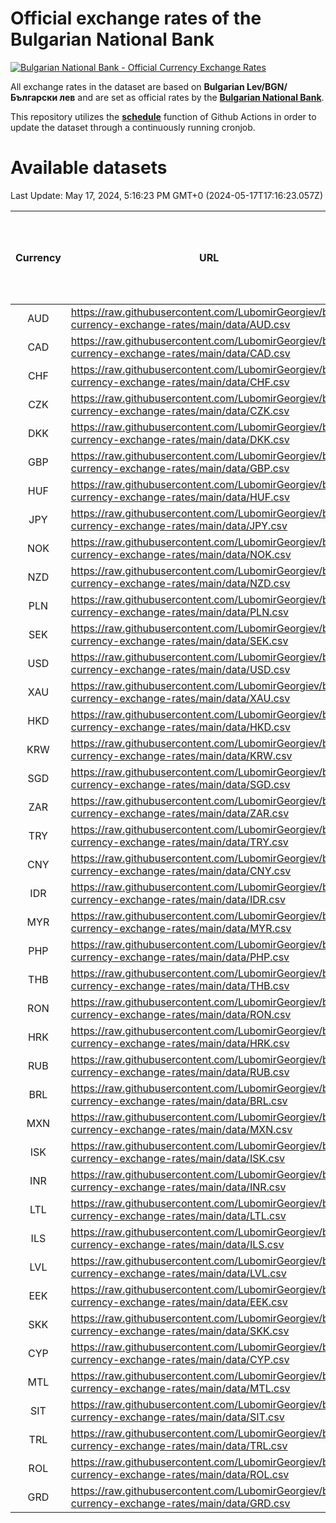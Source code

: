# Official exchange rates of the Bulgarian National Bank

[![Bulgarian National Bank - Official Currency Exchange Rates](https://github.com/LubomirGeorgiev/bnb-currency-exchange-rates/actions/workflows/update-rates.yml/badge.svg?branch=main)](https://github.com/LubomirGeorgiev/bnb-currency-exchange-rates/actions/workflows/update-rates.yml)

All exchange rates in the dataset are based on **Bulgarian Lev/BGN/Български лев** and are set as official rates by the [**Bulgarian National Bank**](https://www.bnb.bg/Statistics/StExternalSector/StExchangeRates/StERForeignCurrencies/index.htm?toLang=_EN).

This repository utilizes the [**schedule**](https://docs.github.com/en/actions/reference/events-that-trigger-workflows) function of Github Actions in order to update the dataset through a continuously running cronjob.

# Available datasets

<!-- START LINKS (DO NOT EVER FU*ING DELETE THIS COMMENT FOR THE LOVE OF YOUR LIFE!!! IF YOU ARE CURIOS HOW IT WORKS, YOU CAN HAVE A LOOK AT ./src/updateReadme.ts) -->

Last Update: May 17, 2024, 5:16:23 PM GMT+0 (2024-05-17T17:16:23.057Z)

| Currency | URL                                                                                             | Number of records | Number of missing days that were filled in |
| :------: | ----------------------------------------------------------------------------------------------- | :---------------: | :----------------------------------------: |
|   AUD    | https://raw.githubusercontent.com/LubomirGeorgiev/bnb-currency-exchange-rates/main/data/AUD.csv |       8867        |                    2745                    |
|   CAD    | https://raw.githubusercontent.com/LubomirGeorgiev/bnb-currency-exchange-rates/main/data/CAD.csv |       8867        |                    2745                    |
|   CHF    | https://raw.githubusercontent.com/LubomirGeorgiev/bnb-currency-exchange-rates/main/data/CHF.csv |       8867        |                    2745                    |
|   CZK    | https://raw.githubusercontent.com/LubomirGeorgiev/bnb-currency-exchange-rates/main/data/CZK.csv |       8867        |                    2745                    |
|   DKK    | https://raw.githubusercontent.com/LubomirGeorgiev/bnb-currency-exchange-rates/main/data/DKK.csv |       8867        |                    2745                    |
|   GBP    | https://raw.githubusercontent.com/LubomirGeorgiev/bnb-currency-exchange-rates/main/data/GBP.csv |       8867        |                    2745                    |
|   HUF    | https://raw.githubusercontent.com/LubomirGeorgiev/bnb-currency-exchange-rates/main/data/HUF.csv |       8867        |                    2745                    |
|   JPY    | https://raw.githubusercontent.com/LubomirGeorgiev/bnb-currency-exchange-rates/main/data/JPY.csv |       8867        |                    2745                    |
|   NOK    | https://raw.githubusercontent.com/LubomirGeorgiev/bnb-currency-exchange-rates/main/data/NOK.csv |       8867        |                    2745                    |
|   NZD    | https://raw.githubusercontent.com/LubomirGeorgiev/bnb-currency-exchange-rates/main/data/NZD.csv |       8867        |                    2745                    |
|   PLN    | https://raw.githubusercontent.com/LubomirGeorgiev/bnb-currency-exchange-rates/main/data/PLN.csv |       8867        |                    2745                    |
|   SEK    | https://raw.githubusercontent.com/LubomirGeorgiev/bnb-currency-exchange-rates/main/data/SEK.csv |       8867        |                    2745                    |
|   USD    | https://raw.githubusercontent.com/LubomirGeorgiev/bnb-currency-exchange-rates/main/data/USD.csv |       8867        |                    2745                    |
|   XAU    | https://raw.githubusercontent.com/LubomirGeorgiev/bnb-currency-exchange-rates/main/data/XAU.csv |       8867        |                    2747                    |
|   HKD    | https://raw.githubusercontent.com/LubomirGeorgiev/bnb-currency-exchange-rates/main/data/HKD.csv |       8567        |                    2656                    |
|   KRW    | https://raw.githubusercontent.com/LubomirGeorgiev/bnb-currency-exchange-rates/main/data/KRW.csv |       8567        |                    2656                    |
|   SGD    | https://raw.githubusercontent.com/LubomirGeorgiev/bnb-currency-exchange-rates/main/data/SGD.csv |       8567        |                    2656                    |
|   ZAR    | https://raw.githubusercontent.com/LubomirGeorgiev/bnb-currency-exchange-rates/main/data/ZAR.csv |       8567        |                    2656                    |
|   TRY    | https://raw.githubusercontent.com/LubomirGeorgiev/bnb-currency-exchange-rates/main/data/TRY.csv |       7051        |                    2188                    |
|   CNY    | https://raw.githubusercontent.com/LubomirGeorgiev/bnb-currency-exchange-rates/main/data/CNY.csv |       6931        |                    2152                    |
|   IDR    | https://raw.githubusercontent.com/LubomirGeorgiev/bnb-currency-exchange-rates/main/data/IDR.csv |       6931        |                    2152                    |
|   MYR    | https://raw.githubusercontent.com/LubomirGeorgiev/bnb-currency-exchange-rates/main/data/MYR.csv |       6931        |                    2152                    |
|   PHP    | https://raw.githubusercontent.com/LubomirGeorgiev/bnb-currency-exchange-rates/main/data/PHP.csv |       6931        |                    2152                    |
|   THB    | https://raw.githubusercontent.com/LubomirGeorgiev/bnb-currency-exchange-rates/main/data/THB.csv |       6931        |                    2152                    |
|   RON    | https://raw.githubusercontent.com/LubomirGeorgiev/bnb-currency-exchange-rates/main/data/RON.csv |       6872        |                    2134                    |
|   HRK    | https://raw.githubusercontent.com/LubomirGeorgiev/bnb-currency-exchange-rates/main/data/HRK.csv |       6429        |                    1993                    |
|   RUB    | https://raw.githubusercontent.com/LubomirGeorgiev/bnb-currency-exchange-rates/main/data/RUB.csv |       6127        |                    1898                    |
|   BRL    | https://raw.githubusercontent.com/LubomirGeorgiev/bnb-currency-exchange-rates/main/data/BRL.csv |       5959        |                    1853                    |
|   MXN    | https://raw.githubusercontent.com/LubomirGeorgiev/bnb-currency-exchange-rates/main/data/MXN.csv |       5959        |                    1853                    |
|   ISK    | https://raw.githubusercontent.com/LubomirGeorgiev/bnb-currency-exchange-rates/main/data/ISK.csv |       5867        |                    1823                    |
|   INR    | https://raw.githubusercontent.com/LubomirGeorgiev/bnb-currency-exchange-rates/main/data/INR.csv |       5592        |                    1739                    |
|   LTL    | https://raw.githubusercontent.com/LubomirGeorgiev/bnb-currency-exchange-rates/main/data/LTL.csv |       5153        |                    1582                    |
|   ILS    | https://raw.githubusercontent.com/LubomirGeorgiev/bnb-currency-exchange-rates/main/data/ILS.csv |       4866        |                    1518                    |
|   LVL    | https://raw.githubusercontent.com/LubomirGeorgiev/bnb-currency-exchange-rates/main/data/LVL.csv |       4788        |                    1468                    |
|   EEK    | https://raw.githubusercontent.com/LubomirGeorgiev/bnb-currency-exchange-rates/main/data/EEK.csv |       3998        |                    1224                    |
|   SKK    | https://raw.githubusercontent.com/LubomirGeorgiev/bnb-currency-exchange-rates/main/data/SKK.csv |       2970        |                    912                     |
|   CYP    | https://raw.githubusercontent.com/LubomirGeorgiev/bnb-currency-exchange-rates/main/data/CYP.csv |       2904        |                    888                     |
|   MTL    | https://raw.githubusercontent.com/LubomirGeorgiev/bnb-currency-exchange-rates/main/data/MTL.csv |       2604        |                    799                     |
|   SIT    | https://raw.githubusercontent.com/LubomirGeorgiev/bnb-currency-exchange-rates/main/data/SIT.csv |       2540        |                    776                     |
|   TRL    | https://raw.githubusercontent.com/LubomirGeorgiev/bnb-currency-exchange-rates/main/data/TRL.csv |       1814        |                    555                     |
|   ROL    | https://raw.githubusercontent.com/LubomirGeorgiev/bnb-currency-exchange-rates/main/data/ROL.csv |       1695        |                    522                     |
|   GRD    | https://raw.githubusercontent.com/LubomirGeorgiev/bnb-currency-exchange-rates/main/data/GRD.csv |        359        |                    107                     |

<!-- END LINKS (DO NOT EVER FU*ING DELETE THIS COMMENT FOR THE LOVE OF YOUR LIFE!!! IF YOU ARE CURIOS HOW IT WORKS, YOU CAN HAVE A LOOK AT ./src/updateReadme.ts) -->

